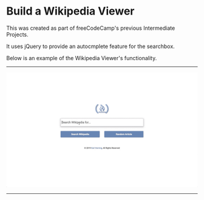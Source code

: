 # Build a Wikipedia Viewer

This was created as part of freeCodeCamp's previous Intermediate Projects.

It uses jQuery to provide an autocmplete feature for the searchbox.

Below is an example of the Wikipedia Viewer's functionality.

---
![alt text](./src/img/wikipedia-viewer.gif "Wikipedia Viewer example")

---